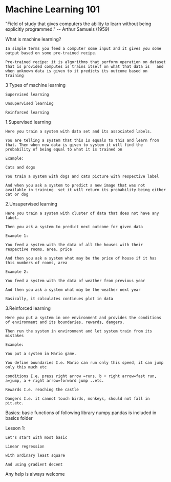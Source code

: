 # Machine Learning 101 
"Field of study that gives computers the ability to learn without being explicitly programmed." -- Arthur Samuels (1959) 

 

What is machine learning? 

    In simple terms you feed a computer some input and it gives you some output based on some pre-trained recipe. 

    Pre-trained recipe: it is algorithms that perform operation on dataset that is provided computes is trains itself on what that data is   and when unknown data is given to it predicts its outcome based on training  

3 Types of machine learning 

    Supervised learning 

    Unsupervised learning 

    Reinforced learning  

 

1.Supervised learning 

    Here you train a system with data set and its associated labels. 

    You are telling a system that this is equals to this and learn from that. Then when new data is given to system it will find the probability of being equal to what it is trained on 

    Example: 

    Cats and dogs 

    You train a system with dogs and cats picture with respective label 

    And when you ask a system to predict a new image that was not available in training  set it will return its probability being either cat or dog   

2.Unsupervised learning 

    Here you train a system with cluster of data that does not have any label. 

    Then you ask a system to predict next outcome for given data 

    Example 1: 

    You feed a system with the data of all the houses with their respective rooms, area, price 

    And then you ask a system what may be the price of house if it has this numbers of rooms, area 

    Example 2: 

    You feed a system with the data of weather from previous year 

    And then you ask a system what may be the weather next year 

    Basically, it calculates continues plot in data 

3.Reinforced learning 

    Here you put a system in one environment and provides the conditions of environment and its boundaries, rewards, dangers.  

    Then run the system in environment and let system train from its mistakes  

    Example: 

    You put a system in Mario game. 

    You define boundaries I.e. Mario can run only this speed, it can jump only this much etc 

    conditions I.e. press right arrow =runs, b + right arrow=fast run, a=jump, a + right arrow=forward jump ..etc. 

    Rewards I.e. reaching the castle 

    Dangers I.e. it cannot touch birds, monkeys, should not fall in pit.etc. 

  Basics:
       basic functions of following library
       numpy
       pandas
       is included in basics folder
   
  Lesson 1: 

    Let's start with most basic  

    Linear regression  

    with ordinary least square 

    And using gradient decent 






Any help is always welcome
